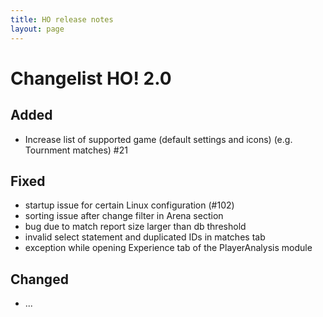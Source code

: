 ```yaml
---
title: HO release notes
layout: page
---
```


Changelist HO! 2.0
====================

## Added
 - Increase list of supported game (default settings and icons) (e.g. Tournment matches) #21

## Fixed
 - startup issue for certain Linux configuration (#102)
 - sorting issue after change filter in Arena section
 - bug due to match report size larger than db threshold
 - invalid select statement and duplicated IDs in matches tab
 - exception while opening Experience tab of the PlayerAnalysis module

## Changed
 - ...



